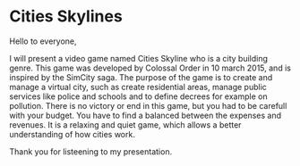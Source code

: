Cities Skylines
========

Hello to everyone,

I will present a video game named Cities Skyline who is a city building genre.
This game was developed by Colossal Order in 10 march 2015, and is inspired by the SimCity saga.
The purpose of the game is to create and manage a virtual city, such as create residential areas, manage public services like police and schools and to define decrees for example on pollution.
There is no victory or end in this game, but you had to be carefull with your budget. You have to find a balanced between the expenses and revenues.
It is a relaxing and quiet game, which allows a better understanding of how cities work.

Thank you for listeening to my presentation.